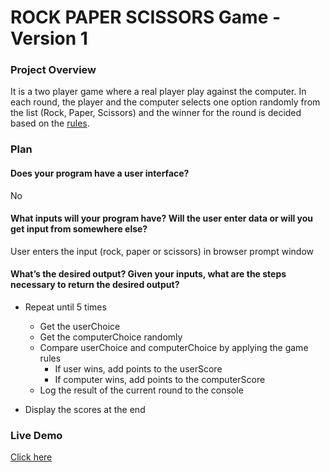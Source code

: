 # ROCK PAPER SCISSORS Game - Version 1

### Project Overview

It is a two player game where a real player play against the computer. In each round, the player and the computer selects one option randomly from the list (Rock, Paper, Scissors) and the winner for the round is decided based on the [rules](./README.md#game-rules).

### Plan

#### Does your program have a user interface?

No

#### What inputs will your program have? Will the user enter data or will you get input from somewhere else?

User enters the input (rock, paper or scissors) in browser prompt window

#### What’s the desired output? Given your inputs, what are the steps necessary to return the desired output?

- Repeat until 5 times

  - Get the userChoice
  - Get the computerChoice randomly
  - Compare userChoice and computerChoice by applying the game rules
    - If user wins, add points to the userScore
    - If computer wins, add points to the computerScore
  - Log the result of the current round to the console

- Display the scores at the end

### Live Demo

[Click here](https://himagiri06.github.io/rock-paper-scissors/v1.html)
